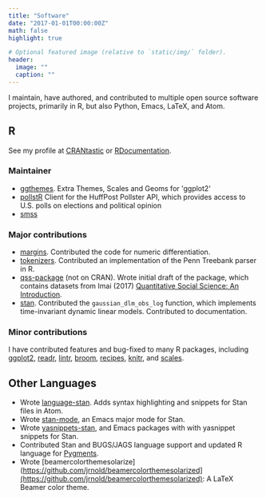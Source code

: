 ```yaml
---
title: "Software"
date: "2017-01-01T00:00:00Z"
math: false
highlight: true

# Optional featured image (relative to `static/img/` folder).
header:
  image: ""
  caption: ""
---
```


I maintain, have authored, and contributed to multiple open source software
projects, primarily in R, but also Python, Emacs, LaTeX, and Atom.

## R

See my profile at [CRANtastic](https://crantastic.org/authors/2671) or  [RDocumentation](https://www.rdocumentation.org/collaborators/name/Jeffrey%20B.%20Arnold).

### Maintainer

-   [ggthemes](https://cran.r-project.org/package=ggthemes). Extra Themes, Scales and Geoms for 'ggplot2'
-   [pollstR](https://cran.r-project.org/package=pollstR) Client for the HuffPost Pollster API, which provides access to U.S. polls on elections and political opinion
-   [smss](https://cran.r-project.org/package=smss)

### Major contributions

-   [margins](https://github.com/leeper/margins). Contributed the code for numeric differentiation.
-   [tokenizers](https://cran.r-project.org/package=tokenizers). Contributed an implementation of the Penn Treebank parser in R.
-   [qss-package](https://github.com/kosukeimai/qss-package) (not on CRAN). 
    Wrote initial draft of the package, which contains datasets from 
    Imai (2017) [Quantitative Social Science: An Introduction](http://press.princeton.edu/titles/11025.html).
-   [stan](https://github.com/stan-dev/stan/issues). Contributed the 
    `gaussian_dlm_obs_log` function, which implements time-invariant dynamic linear models.
    Contributed to documentation.

### Minor contributions

I have contributed features and bug-fixed to many R packages, including [ggplot2](https://github.com/tidyverse/ggplot2/commits?author=jrnold), [readr](https://github.com/tidyverse/readr/commits?author=jrnold), [lintr](https://github.com/jimhester/lintr/graphs/contributors), [broom](https://github.com/tidyverse/broom/commits?author=jrnold), [recipes](https://github.com/topepo/recipes/commits?author=jrnold), [knitr](https://github.com/yihui/knitr/commits?author=jrnold), and [scales](https://github.com/hadley/scales/commits?author=jrnold).

## Other Languages

-   Wrote [language-stan](https://atom.io/packages/language-stan). Adds syntax highlighting and snippets for Stan files in Atom.
-   Wrote [stan-mode](https://stable.melpa.org/#/stan-mode), an Emacs major mode for Stan.
-   Wrote [yasnippets-stan](https://github.com/stan-dev/stan-mode), and Emacs packages with
    with yasnippet snippets for Stan.
-   Contributed Stan and BUGS/JAGS language support and updated R language for [Pygments](http://pygments.org/).
-   Wrote [beamercolorthemesolarize](https://github.com/jrnold/beamercolorthemesolarized](https://github.com/jrnold/beamercolorthemesolarized): A LaTeX Beamer color theme.
